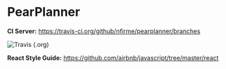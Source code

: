 # PearPlanner

**CI Server:**
https://travis-ci.org/github/nfirme/pearplanner/branches

<img alt="Travis (.org)" src="https://img.shields.io/travis/nfirme/pearplanner">


**React Style Guide:**
 https://github.com/airbnb/javascript/tree/master/react 
```
